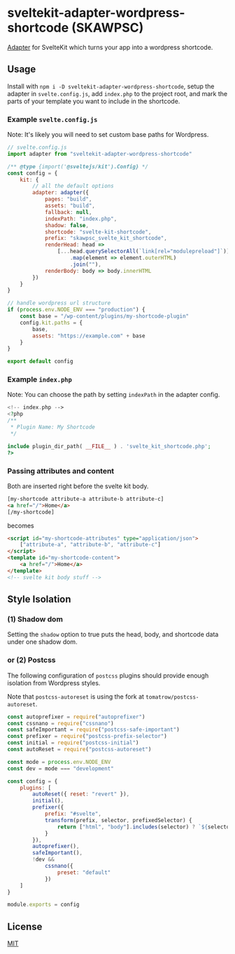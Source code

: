 # sveltekit-adapter-wordpress-shortcode (SKAWPSC)

[Adapter](https://kit.svelte.dev/docs#adapters) for SvelteKit which turns your app into a wordpress shortcode.

## Usage

Install with `npm i -D sveltekit-adapter-wordpress-shortcode`, setup the adapter in `svelte.config.js`, add `index.php` to the project root, and mark the parts of your template you want to include in the shortcode.

### Example `svelte.config.js`

Note: It's likely you will need to set custom base paths for Wordpress.

```js
// svelte.config.js
import adapter from "sveltekit-adapter-wordpress-shortcode"

/** @type {import('@sveltejs/kit').Config} */
const config = {
	kit: {
		// all the default options
		adapter: adapter({
			pages: "build",
			assets: "build",
			fallback: null,
			indexPath: "index.php",
			shadow: false,
			shortcode: "svelte-kit-shortcode",
			prefix: "skawpsc_svelte_kit_shortcode",
			renderHead: head =>
				[...head.querySelectorAll(`link[rel="modulepreload"]`)]
					.map(element => element.outerHTML)
					.join(""),
			renderBody: body => body.innerHTML
		})
	}
}

// handle wordpress url structure
if (process.env.NODE_ENV === "production") {
	const base = "/wp-content/plugins/my-shortcode-plugin"
	config.kit.paths = {
		base,
		assets: "https://example.com" + base
	}
}

export default config
```

### Example `index.php`

Note: You can choose the path by setting `indexPath` in the adapter config.

```php
<!-- index.php -->
<?php
/**
 * Plugin Name: My Shortcode
 */

include plugin_dir_path( __FILE__ ) . 'svelte_kit_shortcode.php';
?>
```

### Passing attributes and content

Both are inserted right before the svelte kit body.

```html
[my-shortcode attribute-a attribute-b attribute-c]
<a href="/">Home</a>
[/my-shortcode]
```

becomes

```html
<script id="my-shortcode-attributes" type="application/json">
	["attribute-a", "attribute-b", "attribute-c"]
</script>
<template id="my-shortcode-content">
	<a href="/">Home</a>
</template>
<!-- svelte kit body stuff -->
```

## Style Isolation

### (1) Shadow dom

Setting the `shadow` option to true puts the head, body, and shortcode data under one shadow dom.

### or (2) Postcss

The following configuration of `postcss` plugins should provide enough isolation from Wordpress styles.

Note that `postcss-autoreset` is using the fork at `tomatrow/postcss-autoreset`.

```js
const autoprefixer = require("autoprefixer")
const cssnano = require("cssnano")
const safeImportant = require("postcss-safe-important")
const prefixer = require("postcss-prefix-selector")
const initial = require("postcss-initial")
const autoReset = require("postcss-autoreset")

const mode = process.env.NODE_ENV
const dev = mode === "development"

const config = {
	plugins: [
		autoReset({ reset: "revert" }),
		initial(),
		prefixer({
			prefix: "#svelte",
			transform(prefix, selector, prefixedSelector) {
				return ["html", "body"].includes(selector) ? `${selector} ${prefix}` : prefixedSelector
			}
		}),
		autoprefixer(),
		safeImportant(),
		!dev &&
			cssnano({
				preset: "default"
			})
	]
}

module.exports = config
```

## License

[MIT](LICENSE)
